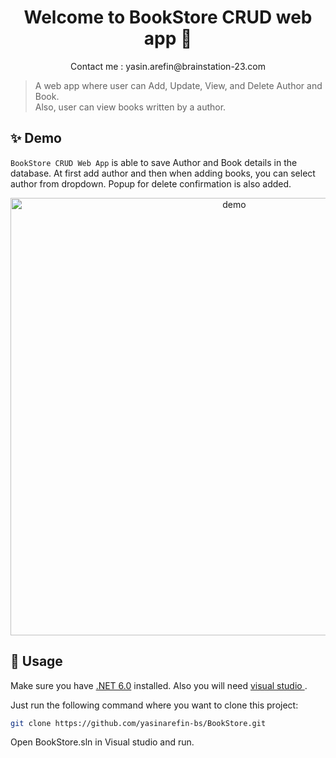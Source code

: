 <h1 align="center">Welcome to BookStore CRUD web app 👋</h1>
<p align="center">
  Contact me : yasin.arefin@brainstation-23.com
</p>

> A web app where user can Add, Update, View, and Delete Author and Book. <br/> Also, user can view books written by a author.

## ✨ Demo

`BookStore CRUD Web App` is able to save Author and Book details in the database. At first add author and then when adding books, you can select author from dropdown. Popup for delete confirmation is also added.

<p align="center">
  <img width="700" align="center" src="https://i.postimg.cc/MHm14mym/ezgif-3-e781ec75a0.gif" alt="demo"/>
</p>


## 🚀 Usage

Make sure you have [.NET 6.0](https://dotnet.microsoft.com/en-us/download/dotnet/6.0) installed. 
Also you will need [visual studio ](https://visualstudio.microsoft.com/).

Just run the following command where you want to clone this project:

```sh
git clone https://github.com/yasinarefin-bs/BookStore.git
```

Open BookStore.sln in Visual studio and run.

